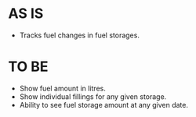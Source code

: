 # AS IS

* Tracks fuel changes in fuel storages.

# TO BE

* Show fuel amount in litres.
* Show individual fillings for any given storage.
* Ability to see fuel storage amount at any given date.